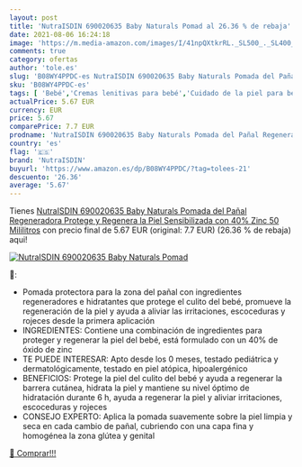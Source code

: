 ```yaml
---
layout: post
title: 'NutraISDIN 690020635 Baby Naturals Pomad al 26.36 % de rebaja'
date: 2021-08-06 16:24:18
image: 'https://m.media-amazon.com/images/I/41npQXtkrRL._SL500_._SL400_.jpg'
comments: true
category: ofertas
author: 'tole.es'
slug: 'B08WY4PPDC-es NutraISDIN 690020635 Baby Naturals Pomada del Pañal...'
sku: 'B08WY4PPDC-es'
tags: [ 'Bebé','Cremas lenitivas para bebé','Cuidado de la piel para bebé','Higiene y cuidado','nutraisdin','pañal', ]
actualPrice: 5.67 EUR
currency: EUR
price: 5.67
comparePrice: 7.7 EUR
prodname: 'NutraISDIN 690020635 Baby Naturals Pomada del Pañal Regeneradora  Protege y Regenera la Piel Sensibilizada  con 40% Zinc  50 Mililitros'
country: 'es'
flag: '🇪🇸'
brand: 'NutraISDIN'
buyurl: 'https://www.amazon.es/dp/B08WY4PPDC/?tag=tolees-21'
descuento: '26.36'
average: '5.67'
---
```


Tienes [NutraISDIN 690020635 Baby Naturals Pomada del Pañal Regeneradora  Protege y Regenera la Piel Sensibilizada  con 40% Zinc  50 Mililitros](https://www.amazon.es/dp/B08WY4PPDC/?tag=tolees-21) con precio final de  5.67 EUR (original: 7.7 EUR) (26.36 %  de rebaja) aqui!

[![NutraISDIN 690020635 Baby Naturals Pomad](https://m.media-amazon.com/images/I/41npQXtkrRL._SL500_._SL400_.jpg)](https://www.amazon.es/dp/B08WY4PPDC/?tag=tolees-21)

🔎:

- Pomada protectora para la zona del pañal con ingredientes regeneradores e hidratantes que protege el culito del bebé, promueve la regeneración de la piel y ayuda a aliviar las irritaciones, escoceduras y rojeces desde la primera aplicación
- INGREDIENTES: Contiene una combinación de ingredientes para proteger y regenerar la piel del bebé, está formulado con un 40% de óxido de zinc
- TE PUEDE INTERESAR: Apto desde los 0 meses, testado pediátrica y dermatológicamente, testado en piel atópica, hipoalergénico
- BENEFICIOS: Protege la piel del culito del bebé y ayuda a regenerar la barrera cutánea, hidrata la piel y mantiene su nivel óptimo de hidratación durante 6 h, ayuda a regenerar la piel y aliviar irritaciones, escoceduras y rojeces
- CONSEJO EXPERTO: Aplica la pomada suavemente sobre la piel limpia y seca en cada cambio de pañal, cubriendo con una capa fina y homogénea la zona glútea y genital

[🛒 Comprar!!!](https://www.amazon.es/dp/B08WY4PPDC/?tag=tolees-21)
